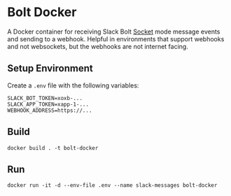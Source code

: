 # Bolt Docker

A Docker container for receiving Slack Bolt [Socket](https://api.slack.com/apis/connections/socket) mode message events and sending to a webhook. Helpful in environments that support webhooks and not websockets, but the webhooks are not internet facing.

## Setup Environment

Create a `.env` file with the following variables:

```
SLACK_BOT_TOKEN=xoxb-...
SLACK_APP_TOKEN=xapp-1-...
WEBHOOK_ADDRESS=https://...
```

## Build

```
docker build . -t bolt-docker
```

## Run

```
docker run -it -d --env-file .env --name slack-messages bolt-docker
```
